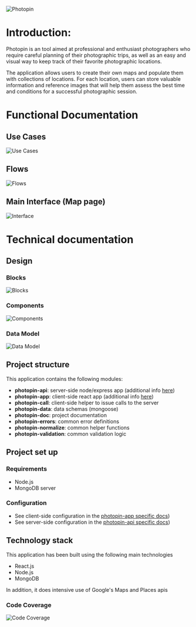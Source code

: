 ![Photopin](images/intro-header.png)

# Introduction:

Photopin is an tool aimed at professional and enthusiast photographers who require careful planning of their photographic trips, as well as an easy and visual way to keep track of their favorite photographic locations.

The application allows users to create their own maps and populate them with collections of locations. For each location, users can store valuable information and reference images that will help them assess the best time and conditions for a successful photographic session.

# Functional Documentation

## Use Cases

![Use Cases](images/use-cases.png)

## Flows

![Flows](images/flows.png)

## Main Interface (Map page)

![Interface](images/interface.png)

# Technical documentation

## Design

### Blocks

![Blocks](images/blocks.png)

### Components

![Components](images/components.png)

### Data Model

![Data Model](images/entity-relationship.png)

## Project structure

This application contains the following modules:

- **photopin-api**: server-side node/express app (additional info [here](../photopin-api/README.md))
- **photopin-app**: client-side react app (additional info [here](../photopin-app/README.md))
- **photopin-call**: client-side helper to issue calls to the server
- **photopin-data**: data schemas (mongoose)
- **photopin-doc**: project documentation
- **photopin-errors**: common error definitions
- **photopin-normalize**: common helper functions
- **photopin-validation**: common validation logic

## Project set up

### Requirements

- Node.js
- MongoDB server

### Configuration

- See client-side configuration in the [photopin-app specific docs](../photopin-app/README.md))
- See server-side configuration in the [photopin-api specific docs](../photopin-api/README.md))

## Technology stack

This application has been built using the following main technologies

- React.js
- Node.js
- MongoDB

In addition, it does intensive use of Google's Maps and Places apis

### Code Coverage

![Code Coverage](images/coverage.PNG)
